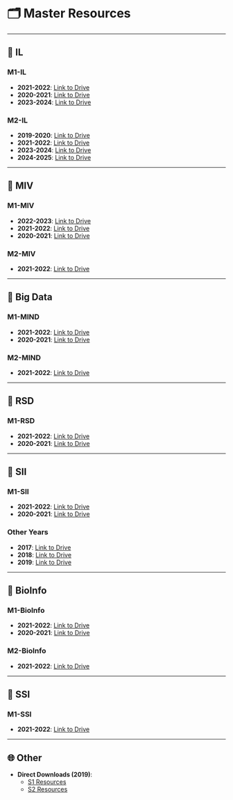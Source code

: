 # 🗂️ Master Resources
---

## 📒 IL
### M1-IL
- **2021-2022**: [Link to Drive](https://drive.google.com/drive/mobile/folders/185GqQTlHy_MuB-OdkUXBXCgyym6FOmWi?usp=sharing)
- **2020-2021**: [Link to Drive](https://drive.google.com/folderview?id=1UHHxIAahyjUof_iFJsFfBuR7TWPgH0WD)
- **2023-2024**: [Link to Drive](https://drive.google.com/drive/u/1/folders/13bsNYvpb17DsZMKISaDGHVQVzQyWIQS3?fbclid=IwAR3Zxlup0-NIl_2vv_ssmIJLDmBg0bj69bOWDBg96hQrY1PiAcgp7ZTgfZ4)

### M2-IL
- **2019-2020**: [Link to Drive](https://drive.google.com/drive/u/1/folders/1J-qf6WqoahOPO-qRCwDHLkKhmmKzHK15?fbclid=IwAR3Zxlup0-NIl_2vv_ssmIJLDmBg0bj69bOWDBg96hQrY1PiAcgp7ZTgfZ4)
- **2021-2022**: [Link to Drive](https://drive.google.com/drive/folders/1lAWJkPkIX0PlXYMdFhEjJLVOJTsql70v)
- **2023-2024**: [Link to Drive](https://drive.google.com/drive/u/1/folders/1GqFPgJQtGnDTEPuCN4Q3qVbYJJsCjG2X?fbclid=IwAR3Zxlup0-NIl_2vv_ssmIJLDmBg0bj69bOWDBg96hQrY1PiAcgp7ZTgfZ4)
- **2024-2025**: [Link to Drive](https://drive.google.com/drive/u/1/folders/10Bg2tf7LcOlzq-XSFRDxpCxX9iv4UGiG?fbclid=IwAR3Zxlup0-NIl_2vv_ssmIJLDmBg0bj69bOWDBg96hQrY1PiAcgp7ZTgfZ4)

---

## 📘 MIV
### M1-MIV
- **2022-2023**: [Link to Drive](https://drive.google.com/drive/folders/11YjuJDhrGqKOkt5-7075UGa3pLF1gnKp)
- **2021-2022**: [Link to Drive](https://drive.google.com/drive/folders/12kuvfMK2V3xNjGOgO0hrExfbTPJN1KB6)
- **2020-2021**: [Link to Drive](https://drive.google.com/folderview?id=1Z-P_0MWQkj2Hh9ApCFSzXMAnlqbQ7GJL)

### M2-MIV
- **2021-2022**: [Link to Drive](https://drive.google.com/drive/mobile/folders/1P7ClSksdylt0jHKLhiySMU0hGMRbiOAr?usp=sharing)

---

## 📗 Big Data
### M1-MIND
- **2021-2022**: [Link to Drive](https://drive.google.com/drive/folders/1GQvbA77X7kngkFVTNLUGqJrWg39bf_8d?usp=sharing)
- **2020-2021**: [Link to Drive](https://drive.google.com/drive/u/2/mobile/folders/1wCuhYKPYY3Reyp-RK267e7woSB1TdX5Z?fbclid=IwAR1D48wcD0d2vd5Zh8wav8LypD7TLQPsT8nKDSUfYaYrAqvufQ3C0B3Nf5s)

### M2-MIND
- **2021-2022**: [Link to Drive](https://drive.google.com/drive/folders/1Cm12wIYQmSUNYrUgnsHJWDquwvFKLPQ1)

---

## 📙 RSD
### M1-RSD
- **2021-2022**: [Link to Drive](https://drive.google.com/drive/mobile/folders/1GHOfgPwAxSKmOPqcLZS7zS5d1Ie1kZMN?usp=sharing)
- **2020-2021**: [Link to Drive](https://drive.google.com/folderview?id=1wtWOY5ceTgKYnRa0lpZEPWxq-tyl_bVO)

---

## 📕 SII
### M1-SII
- **2021-2022**: [Link to Drive](https://drive.google.com/drive/folders/1QeEnc-7_6STm1egZN6MYKM5liSZti5M-)
- **2020-2021**: [Link to Drive](https://drive.google.com/drive/mobile/folders/1eCTrKp-MYXwBNffupoyqYS9XmZwNaSvP)

### Other Years
- **2017**: [Link to Drive](https://drive.google.com/drive/folders/13ynAiZbknEcRWxhde2ZEOzyz7dctf0lK)
- **2018**: [Link to Drive](https://drive.google.com/drive/folders/1sL9YpMyC7RfYnJvqpR1MaRdQpx_Bb4pS)
- **2019**: [Link to Drive](https://drive.google.com/drive/folders/1ujP8xBxeBgnJ-t-_1xxgcApx6WBxF1k0)

---

## 📔 BioInfo
### M1-BioInfo
- **2021-2022**: [Link to Drive](https://drive.google.com/drive/mobile/folders/1__bQStLGyn5qqhMt9T1GgUczTwizvVyI?usp=sharing)
- **2020-2021**: [Link to Drive](https://drive.google.com/folderview?id=12ml9wFnIt82CjEyjDtslhVoFp8GwaNtD)

### M2-BioInfo
- **2021-2022**: [Link to Drive](https://drive.google.com/drive/folders/1r6awRoD4LGrgaqUjWrP1EHQj4Ei2Vv9I)

---

## 📖 SSI
### M1-SSI
- **2021-2022**: [Link to Drive](https://drive.google.com/drive/folders/1i5M33PfXk0iD8xIUU6qX54OlSN6n3sZR?fbclid=IwAR0JcQAGtSwbZTy8jZ8BsNIZYgQRNePvBGBJI5IXTlFBAorrsePI0XsRBK4)
---

## 🌐 Other
- **Direct Downloads (2019)**:  
  - [S1 Resources](https://www.mediafire.com/file/zzsm8d53gtnkfmd/M1-SII-S1_2018-19.zip/file)
  - [S2 Resources](https://www.mediafire.com/file/78ucmrvxuqulbrd/M1-SII-S2_2018-19.zip/file)
